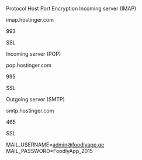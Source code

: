 Protocol
Host
Port
Encryption
Incoming server (IMAP)

imap.hostinger.com

993

SSL

Incoming server (POP)

pop.hostinger.com

995

SSL

Outgoing server (SMTP)

smtp.hostinger.com

465

SSL

MAIL_USERNAME=admin@foodlyapp.ge
MAIL_PASSWORD=FoodlyApp_2015